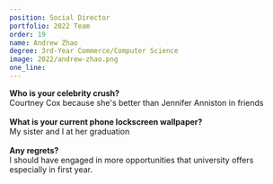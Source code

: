 ```yaml
---
position: Social Director
portfolio: 2022 Team
order: 19
name: Andrew Zhao
degree: 3rd-Year Commerce/Computer Science
image: 2022/andrew-zhao.png
one_line:
---
```


**Who is your celebrity crush?**
<br>
Courtney Cox because she's better than Jennifer Anniston in friends
<br><br>
**What is your current phone lockscreen wallpaper?**
<br>
My sister and I at her graduation
<br><br>
**Any regrets?**
<br>
I should have engaged in more opportunities that university offers especially in first year.
